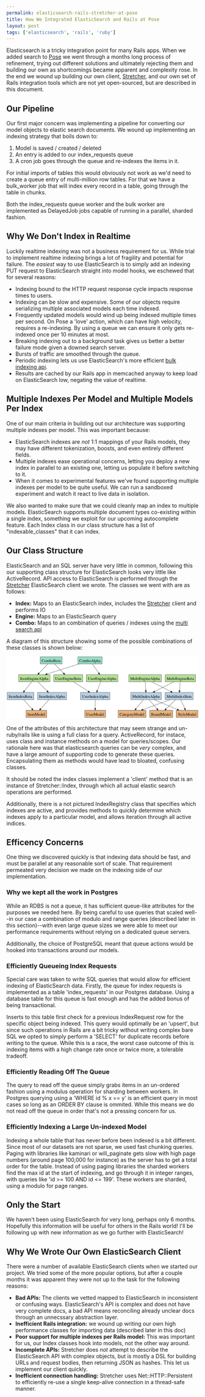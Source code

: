```yaml
---
permalink: elasticsearch-rails-stretcher-at-pose
title: How We Integrated ElasticSearch and Rails at Pose
layout: post
tags: ['elasticsearch', 'rails', 'ruby']
---
```


Elasticsearch is a tricky integration point for many Rails apps. When we added search to [Pose](http://pose.com) we went through a months long process of refinement, trying out different solutions and ultimately rejecting them and building our own as shortcomings became apparent and complexity rose. In the end we wound up building our own client, [Stretcher](https://github.com/PoseBiz/stretcher), and our own set of Rails integration tools which are not yet open-sourced, but are described in this document.

## Our Pipeline

Our first major concern was implementing a pipeline for converting our model objects to elastic search documents. We wound up implementing an indexing strategy that boils down to:

1. Model is saved / created / deleted
1. An entry is added to our index_requests queue
1. A cron job goes through the queue and re-indexes the items in it.

For initial imports of tables this would obviously not work as we'd need to create a queue entry of multi-million row tables. For that we have a bulk_worker job that will index every record in a table, going through the table in chunks.

Both the index_requests queue worker and the bulk worker are implemented as DelayedJob jobs capable of running in a parallel, sharded fashion.

## Why We Don't Index in Realtime

Luckily realtime indexing was not a business requirement for us. While trial to implement realtime indexing brings a lot of fragility and potential for failure. The *easiest* way to use ElasticSearch is to simply add an indexing PUT request to ElasticSearch straight into model hooks, we eschewed that for several reasons:

* Indexing bound to the HTTP request response cycle impacts response times to users.
* Indexing can be slow and expensive. Some of our objects require serializing multiple associated models each time indexed.
* Frequently updated models would wind up being indexed multiple times per second. On Pose a 'love' action, which can have high velocity, requires a re-indexing. By using a queue we can ensure it only gets re-indexed once per 10 minutes at most.
* Breaking indexing out to a background task gives us better a better failure mode given a downed search server.
* Bursts of traffic are smoothed through the queue.
* Periodic indexing lets us use ElasticSearch's more efficient [bulk indexing api](http://www.elasticsearch.org/guide/reference/api/bulk.html).
* Results are cached by our Rails app in memcached anyway to keep load on ElasticSearch low, negating the value of realtime.

## Multiple Indexes Per Model and Multiple Models Per Index

One of our main criteria in building out our architecture was supporting multiple indexes per model. This was important because:

* ElasticSearch indexes are *not* 1:1 mappings of your Rails models, they may have different tokenization, boosts, and even entirely different fields.
* Multiple indexes ease operational concerns, letting you deploy a new index in parallel to an existing one, letting us populate it before switching to it.
* When it comes to experimental features we've found supporting multiple indexes per model to be quite useful. We can run a sandboxed experiment and watch it react to live data in isolation.

We also wanted to make sure that we could cleanly map an index to multiple models. ElasticSearch supports multiple document types co-existing within a single index, something we exploit for our upcoming autocomplete feature. Each Index class in our class structure has a list of "indexable_classes" that it can index.

## Our Class Structure

ElasticSearch and an SQL server have very little in common, following this our supporting class structure for ElasticSearch looks very little like ActiveRecord. API access to ElasticSearch is performed through the [Stretcher](https://github.com/PoseBiz/stretcher) ElasticSearch client we wrote. The classes we went with are as follows:

* **Index:** Maps to an ElasticSearch index, includes the [Stretcher](https://github.com/PoseBiz/stretcher) client and performs IO
* **Engine:** Maps to an ElasticSearch query
* **Combo:** Maps to an combination of queries / indexes using the [multi search api](http://www.elasticsearch.org/guide/reference/api/multi-search.html)

A diagram of this structure showing some of the possible combinations of these classes is shown below:

![ElasticSearch Class Structure](../assets/images/elasticsearch-classes.png)

One of the attributes of this architecture that may seem strange and un-ruby/rails like is using a full class for a query. ActiveRecord, for instace, uses class and instance methods on a model for queries/scopes. Our rationale here was that elasticsearch queries can be *very* complex, and have a large amount of supporting code to generate these queries. Encapsulating them as methods would have lead to bloated, confusing classes.

It should be noted the index classes implement a 'client' method that is an instance of Stretcher::Index, through which all actual elastic search operations are performed.

Additionally, there is a not pictured IndexRegistry class that specifies which indexes are active, and provides methods to quickly determine which indexes apply to a particular model, and allows iteration through all active indices.

## Efficency Concerns

One thing we discovered quickly is that indexing data should be fast, and must be parallel at any reasonable sort of scale. That requirement permeated very decision we made on the indexing side of our implementation.

### Why we kept all the work in Postgres

While an RDBS is not a queue, it has sufficient queue-like attributes for the purposes we needed here. By being careful to use queries that scaled well--in our case a combination of modulo and range queries (described later in this section)--with even large queue sizes we were able to meet our performance requirements without relying on a dedicated queue servers.

Additionally, the choice of PostgreSQL meant that queue actions would be hooked into transactions around our models.

### Efficiently Queueing Index Requests

Special care was taken to write SQL queries that would allow for efficient indexing of ElasticSearch data. Firstly, the queue for index requests is implemented as a table 'index_requests' in our Postgres database. Using a database table for this queue is fast enough and has the added bonus of being transactional. 

Inserts to this table first check for a previous IndexRequest row for the specific object being indexed. This query would optimally be an 'upsert', but since such operations in Rails are a bit tricky without writing complex bare SQL we opted to simply perform a 'SELECT' for duplicate records before writing to the queue. While this is a race, the worst case outcome of this is indexing items with a high change rate once or twice more, a tolerable tradeoff.

### Efficiently Reading Off The Queue

The query to read off the queue simply grabs items in an un-ordered fashion using a modulus operation for sharding between workers. In Postgres querying using a 'WHERE id % x == y' is an efficient query in most cases so long as an ORDER BY clause is ommited. While this means we do not read off the queue in order that's not a pressing concern for us.

### Efficiently Indexing a Large Un-indexed Model

Indexing a whole table that has never before been indexed is a bit different. Since most of our datasets are not sparse, we used fast chunking queries. Paging with libraries like kaminari or will_paginate gets slow with high page numbers (around page 100,000 for instance) as the server has to get a total order for the table. Instead of using paging libraries the sharded workers find the max id at the start of indexing, and go through it in integer ranges, with queries like 'id >= 100 AND id <= 199'. These workers are sharded, using a modulo for page ranges.

## Only the Start

We haven't been using ElasticSearch for very long, perhaps only 6 months. Hopefully this information will be useful for others in the Rails world! I'll be following up with new information as we go further with ElasticSearch!

## Why We Wrote Our Own ElasticSearch Client

There were a number of available ElasticSearch clients when we started our project. We tried some of the more popular options, but after a couple months it was apparent they were not up to the task for the following reasons:

* **Bad APIs:** The clients we vetted mapped to ElasticSearch in inconsistent or confusing ways. ElasticSearch's API is complex and does not have very complete docs, a bad API means reconciling already unclear docs through an unnecssary abstraction layer.
* **Inefficient Rails integration:** we wound up writing our own high performance classes for importing data (described later in this doc)
* **Poor support for multiple indexes per Rails model:** This was important for us, our Index classes hook into models, not the other way around.
* **Incomplete APIs:** Stretcher does *not* attempt to describe the ElasticSearch API with complex objects, but is mostly a DSL for building URLs and request bodies, then returning JSON as hashes. This let us implement our client quickly.
* **Inefficient connection handling:** Stretcher uses Net::HTTP::Persistent to efficiently re-use a single keep-alive connection in a thread-safe manner.